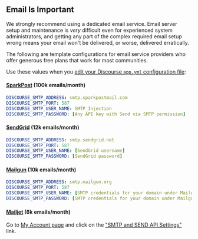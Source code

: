 ## Email Is Important

We strongly recommend using a dedicated email service. Email server setup and maintenance is _very_ difficult even for experienced system administrators, and getting any part of the complex required email setup wrong means your email won't be delivered, or worse, delivered erratically.

The following are template configurations for email service providers who offer generous free plans that work for most communities.

Use these values when you [edit your Discourse `app.yml` configuration file](https://github.com/discourse/discourse/blob/master/docs/INSTALL-cloud.md#edit-discourse-configuration):

#### [SparkPost][sp] (100k emails/month)

```yml
DISCOURSE_SMTP_ADDRESS: smtp.sparkpostmail.com
DISCOURSE_SMTP_PORT: 587
DISCOURSE_SMTP_USER_NAME: SMTP_Injection
DISCOURSE_SMTP_PASSWORD: [Any API key with Send via SMTP permission]
```

#### [SendGrid][sg] (12k emails/month)

```yml
DISCOURSE_SMTP_ADDRESS: smtp.sendgrid.net
DISCOURSE_SMTP_PORT: 587
DISCOURSE_SMTP_USER_NAME: [SendGrid username]
DISCOURSE_SMTP_PASSWORD: [SendGrid password]
```

#### [Mailgun][gun] (10k emails/month)


```yml
DISCOURSE_SMTP_ADDRESS: smtp.mailgun.org
DISCOURSE_SMTP_PORT: 587
DISCOURSE_SMTP_USER_NAME: [SMTP credentials for your domain under Mailgun domains tab]
DISCOURSE_SMTP_PASSWORD: [SMTP credentials for your domain under Mailgun domains tab]
```

#### [Mailjet][jet] (6k emails/month)

Go to [My Account page](https://www.mailjet.com/account) and click on the ["SMTP and SEND API Settings"](https://www.mailjet.com/account/setup) link.


   [sp]: https://www.sparkpost.com/
  [jet]: https://www.mailjet.com/pricing
  [gun]: http://www.mailgun.com/
   [sg]: https://sendgrid.com/
